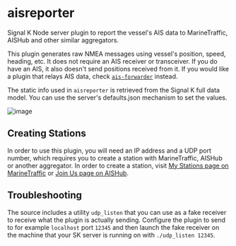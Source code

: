 # aisreporter
Signal K Node server plugin to report the vessel's AIS data to MarineTraffic, AISHub and other similar aggregators.

This plugin generates raw NMEA messages using vessel's position, speed, heading, etc. It does not require an AIS receiver or transceiver. If you do have an AIS, it also doesn't send positions received from it. If you would like a plugin that relays AIS data, check [`ais-forwarder`](https://github.com/hkapanen/ais-forwarder) instead.

The static info used in `aisreporter` is retrieved from the Signal K full data model. You can use the server's defaults.json mechanism to set the values.

![image](https://user-images.githubusercontent.com/1049678/30029804-6207916a-9193-11e7-99d1-fbca6a9c8627.png)

## Creating Stations
In order to use this plugin, you will need an IP address and a UDP port number, which requires you to create a station with MarineTraffic, AISHub or another aggregator. In order to create a station, visit [My Stations page on MarineTraffic](https://www.marinetraffic.com/en/users/my_account/stations/index) or [Join Us page on AISHub](https://www.aishub.net/join-us).

## Troubleshooting

The source includes a utility `udp_listen` that you can use as a fake receiver to receive what the plugin is actually sending. Configure the plugin to send to for example `localhost` port `12345` and then launch the fake receiver on the machine that your SK server is running on with `./udp_listen 12345`.
